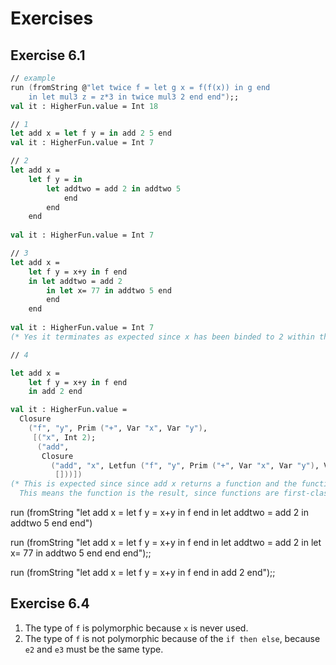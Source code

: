 # Exercises 

## Exercise 6.1

``` fsharp
// example
run (fromString @"let twice f = let g x = f(f(x)) in g end
    in let mul3 z = z*3 in twice mul3 2 end end");;
val it : HigherFun.value = Int 18

// 1
let add x = let f y = in add 2 5 end
val it : HigherFun.value = Int 7

// 2
let add x = 
    let f y = in 
        let addtwo = add 2 in addtwo 5 
            end
        end
    end
    
val it : HigherFun.value = Int 7

// 3
let add x = 
    let f y = x+y in f end 
    in let addtwo = add 2 
        in let x= 77 in addtwo 5 end 
        end 
    end
        
val it : HigherFun.value = Int 7
(* Yes it terminates as expected since x has been binded to 2 within the add function at the addtwo definition *)

// 4

let add x = 
    let f y = x+y in f end 
    in add 2 end

val it : HigherFun.value =
  Closure
    ("f", "y", Prim ("+", Var "x", Var "y"),
     [("x", Int 2);
      ("add",
       Closure
         ("add", "x", Letfun ("f", "y", Prim ("+", Var "x", Var "y"), Var "f"),
          []))])
(* This is expected since since add x returns a function and the function is not caled, 
  This means the function is the result, since functions are first-class citizens. *)
```

run (fromString "let add x = let f y = x+y in f end in let addtwo = add 2 in addtwo 5 end end")

run (fromString "let add x = let f y = x+y in f end in let addtwo = add 2 in let x= 77 in addtwo 5 end end end");;

run (fromString "let add x = let f y = x+y in f end in add 2 end");;

## Exercise 6.4

1. The type of `f` is polymorphic because `x` is never used.
2. The type of `f` is not polymorphic because of the `if then else`, because `e2` and `e3` must be the same type.

